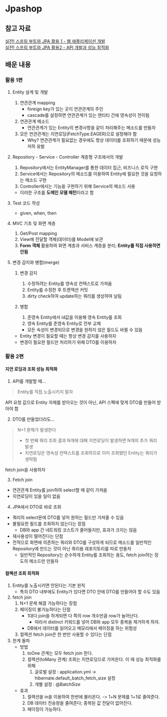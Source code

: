# Jpashop

## 참고 자료

[실전! 스프링 부트와 JPA 활용 1 - 웹 애플리케이션 개발](https://www.inflearn.com/course/%EC%8A%A4%ED%94%84%EB%A7%81%EB%B6%80%ED%8A%B8-JPA-%ED%99%9C%EC%9A%A9-1/)<br>
[실전! 스프링 부트와 JPA 활용2 - API 개발과 성능 최적화](https://www.inflearn.com/course/%EC%8A%A4%ED%94%84%EB%A7%81%EB%B6%80%ED%8A%B8-JPA-API%EA%B0%9C%EB%B0%9C-%EC%84%B1%EB%8A%A5%EC%B5%9C%EC%A0%81%ED%99%94#)<br>

## 배운 내용

### 활용 1편

1. Entity 설계 및 개발
    1. 연관관계 mapping
        - foreign key가 있는 곳이 연관관계의 주인
        - cascade를 설정하면 연관관계가 있는 엔티티 간에 영속성이 전이됨
    2. 연관관계 메소드
        - 연관관계가 있는 Entity의 변경사항을 같이 처리해주는 메소드를 만들자
    3. 모든 연관관계는 지연로딩(FetchType.EAGER)으로 설정해야 함
        - Why? 연관관계가 필요없는 경우에도 항상 데이터를 조회하기 때문에 성능 저하 유발
2. Repository - Service - Controller 계층형 구조에서의 개발
    1. Repository에서는 EntityManager를 통한 데이터 접근, 비즈니스 로직 구현
    2. Service에서는 Repository의 메소드를 이용하여 Entity에 필요한 것을 요청하는 메소드 구현
    3. Controller에서는 기능을 구현하기 위해 Service의 메소드 사용

    - 이러한 구조를 **도메인 모델 패턴**이라고 함
3. Test 코드 작성
    - given, when, then
4. MVC 기초 및 화면 계층
    1. Get/Post mapping
    2. View에 전달할 객체(데이터)를 Model에 보관
    3. **Form 객체** 활용하여 화면 계층과 서비스 계층을 분리; **Entity를 직접 사용하면 안됨**
5. 변경 감지와 병합(merge)
    1. 변경 감지
        1. 수정하려는 Entity를 영속성 컨텍스트로 가져옴
        2. Entity를 수정한 후 트랜잭션 커밋
        3. dirty check하여 update하는 쿼리를 생성하여 날림
    2. 병합
        1. 준영속 Entity에서 id값을 이용해 영속 Entity를 조회
        2. 영속 Entity를 준영속 Entity로 전부 교체

        - 모든 속성이 변경되므로 변경을 원하지 않은 필드도 바뀔 수 있음

    - Entity 변경이 필요할 때는 항상 변경 감지를 사용하자
    - 변경이 필요한 필드만 처리하기 위해 DTO를 이용하자

### 활용 2편

#### 지연 로딩과 조회 성능 최적화

1. API를 개발할 때...

> Entity를 직접 노출시키지 말자

API 요청 값으로 Entity 자체를 받아오는 것이 아닌, API 스펙에 맞게 DTO를 만들어 받아야 함

2. DTO를 만들었더라도...

> N+1 문제가 발생한다<br>
> * 첫 번째 쿼리 조회 결과 N개에 대해 지연로딩이 발생하면 N개의 추가 쿼리 발생
> * 지연로딩은 영속성 컨텍스트를 조회하므로 이미 조회됐던 Entity는 쿼리가 생략됨

fetch join을 사용하자

3. Fetch join

- 연관관계 Entity를 join하여 select할 때 같이 가져옴
- 지연로딩이 있을 일이 없음

4. JPA에서 DTO로 바로 조회

- 쿼리의 select문에 DTO를 넣어 원하는 필드만 가져올 수 있음
- 불필요한 필드를 조회하지 않는다는 장점
    - DB와 app 간 네트워킹 코스트가 줄어들지만, 효과가 크지는 않음
- 재사용성이 떨어진다는 단점
- 전적으로 화면에 의존하는 쿼리와 DTO를 구성하게 되므로 메소드를 일반적인 Repository에 만드는 것이 아닌 쿼리용 레포지토리를 따로 만들자
    - 일반적인 Repository는 순수하게 Entity를 조회하는 용도, fetch join하는 정도의 메소드만 만들자

#### 컬렉션 조회 최적화

1. Entity를 노출시키면 안된다는 기본 원칙
    - 특히 DTO 내부에도 Entity가 있다면 DTO 안에 DTO를 만들어야 할 수도 있음
2. fetch join
    1. N+1 문제 해결 가능하다는 장점
    2. 페이징이 불가능하다는 단점
        - 1대다 join을 하게되면 다 쪽의 row 개수만큼 row가 늘어난다.
            - 따라서 distinct 키워드를 넣어 DB와 app 모두 중복을 제거하게 하자.
        - DB에서 데이터를 읽어오고 메모리에서 페이징을 하는 위험성
    3. 컬렉션 fetch join은 한 번만 사용할 수 있다는 단점
3. 한계 돌파
    * 방법
        1. toOne 관계는 모두 fetch join 한다.
        2. 컬렉션(toMany 관계) 조회는 지연로딩으로 가져온다. 이 때 성능 최적화를 위해
            1. 글로벌 설정 : application.yml -> hibernate.default_batch_fetch_size 설정
            2. 개별 설정 : @BatchSize
    * 효과
        1. 컬렉션을 in을 이용하여 한번에 불러온다. -> 1+N 문제를 1+1로 줄여준다.
        2. DB 데이터 전송량을 줄여준다; 중복된 값 전달이 없어진다.
        3. 페이징이 가능하다.